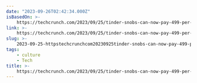 ```yaml
---
date: "2023-09-26T02:42:34.000Z"
isBasedOn: >-
    https://techcrunch.com/2023/09/25/tinder-snobs-can-now-pay-499-per-month-to-be-matched-with-the-most-sought-after-profiles/?guccounter=1
link: >-
    https://techcrunch.com/2023/09/25/tinder-snobs-can-now-pay-499-per-month-to-be-matched-with-the-most-sought-after-profiles/?guccounter=1
slug: >-
    2023-09-25-httpstechcrunchcom20230925tinder-snobs-can-now-pay-499-per-month-to-be-matched-with-the-most-sought-after-profilesguccounter1
tags:
    - culture
    - Tech
title: >-
    https://techcrunch.com/2023/09/25/tinder-snobs-can-now-pay-499-per-month-to-be-matched-with-the-most-sought-after-profiles/?guccounter=1
---
```

